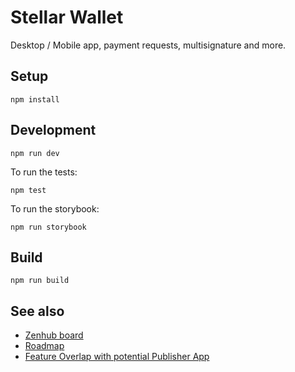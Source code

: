# Stellar Wallet

Desktop / Mobile app, payment requests, multisignature and more.

## Setup

```
npm install
```

## Development

```
npm run dev
```

To run the tests:

```
npm test
```

To run the storybook:

```
npm run storybook
```

## Build

```
npm run build
```

## See also

- [Zenhub board](https://app.zenhub.com/workspace/o/satoshipay/wallet/boards?repos=137336510)
- [Roadmap](https://docs.google.com/spreadsheets/d/1XSER-1Mn4qz5DEAS1bo8pA9A-PbBEh-4k4Ed5KjWot8/edit?usp=sharing)
- [Feature Overlap with potential Publisher App](https://docs.google.com/document/d/16WIGcMW7BQxKVIbdAql20gQvPVxeubHd9UOowUixNXc/edit?usp=sharing)
